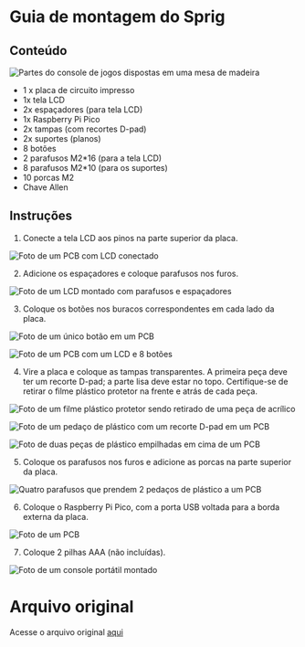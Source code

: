 # Guia de montagem do Sprig

## Conteúdo

![Partes do console de jogos dispostas em uma mesa de madeira](https://cloud-6po09tv9d-hack-club-bot.vercel.app/4everything.jpg)

- 1 x placa de circuito impresso
- 1x tela LCD
- 2x espaçadores (para tela LCD)
- 1x Raspberry Pi Pico
- 2x tampas (com recortes D-pad)
- 2x suportes (planos)
- 8 botões
- 2 parafusos M2\*16 (para a tela LCD)
- 8 parafusos M2\*10 (para os suportes)
- 10 porcas M2
- Chave Allen

## Instruções

1. Conecte a tela LCD aos pinos na parte superior da placa.

![Foto de um PCB com LCD conectado](https://cloud-6po09tv9d-hack-club-bot.vercel.app/2lcd-no-spacers.jpg)

2. Adicione os espaçadores e coloque parafusos nos furos.

![Foto de um LCD montado com parafusos e espaçadores](https://cloud-6po09tv9d-hack-club-bot.vercel.app/1screws-through-spacers.jpg)

3. Coloque os botões nos buracos correspondentes em cada lado da placa.

![Foto de um único botão em um PCB](https://cloud-6po09tv9d-hack-club-bot.vercel.app/0singlebutton.jpg)

![Foto de um PCB com um LCD e 8 botões](https://cloud-obltnnp51-hack-club-bot.vercel.app/5all-buttons.jpg)

4. Vire a placa e coloque as tampas transparentes. A primeira peça deve ter um recorte D-pad; a parte lisa deve estar no topo. Certifique-se de retirar o filme plástico protetor na frente e atrás de cada peça.

![Foto de um filme plástico protetor sendo retirado de uma peça de acrílico](https://cloud-6po09tv9d-hack-club-bot.vercel.app/3peel-plastic.jpg)

![Foto de um pedaço de plástico com um recorte D-pad em um PCB](https://cloud-obltnnp51-hack-club-bot.vercel.app/4backing1.jpg)

![Foto de duas peças de plástico empilhadas em cima de um PCB](https://cloud-obltnnp51-hack-club-bot.vercel.app/3backing2.jpg)

5. Coloque os parafusos nos furos e adicione as porcas na parte superior da placa.

![Quatro parafusos que prendem 2 pedaços de plástico a um PCB](https://cloud-obltnnp51-hack-club-bot.vercel.app/2backing-withscrews.jpg)

6. Coloque o Raspberry Pi Pico, com a porta USB voltada para a borda externa da placa.

![Foto de um PCB](https://cloud-obltnnp51-hack-club-bot.vercel.app/0pico.jpg)

7. Coloque 2 pilhas AAA (não incluídas).

![Foto de um console portátil montado](https://cloud-93zuth77c-hack-club-bot.vercel.app/0img_1613.jpg)

# Arquivo original

Acesse o arquivo original [aqui](https://github.com/hackclub/sprig/blob/main/docs/ASSEMBLY.md)
